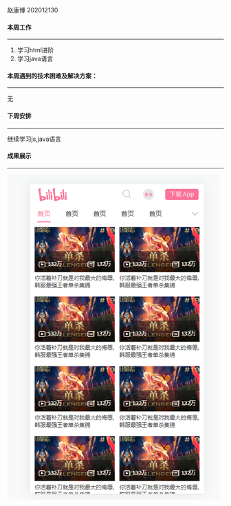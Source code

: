 赵康博 202012130

#### 本周工作

---

1. 学习html进阶
2. 学习java语言

#### 本周遇到的技术困难及解决方案： 

---

无

#### 下周安排

---

继续学习js,java语言

#### 成果展示

---

![01](img/01.png)